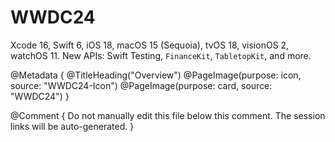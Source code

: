 # WWDC24

Xcode 16, Swift 6, iOS 18, macOS 15 (Sequoia), tvOS 18, visionOS 2, watchOS 11.
New APIs: Swift Testing, ``FinanceKit``, ``TabletopKit``, and more. 

@Metadata {
   @TitleHeading("Overview")
   @PageImage(purpose: icon, source: "WWDC24-Icon")
   @PageImage(purpose: card, source: "WWDC24")
}

@Comment { Do not manually edit this file below this comment. The session links will be auto-generated. }
